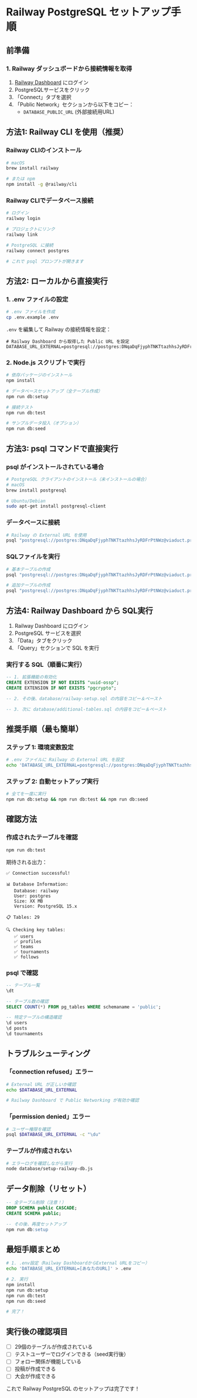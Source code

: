 # Railway PostgreSQL セットアップ手順

## 前準備

### 1. Railway ダッシュボードから接続情報を取得

1. [Railway Dashboard](https://railway.app/dashboard) にログイン
2. PostgreSQLサービスをクリック
3. 「Connect」タブを選択
4. 「Public Network」セクションから以下をコピー：
   - `DATABASE_PUBLIC_URL` (外部接続用URL)

## 方法1: Railway CLI を使用（推奨）

### Railway CLIのインストール

```bash
# macOS
brew install railway

# または npm
npm install -g @railway/cli
```

### Railway CLIでデータベース接続

```bash
# ログイン
railway login

# プロジェクトにリンク
railway link

# PostgreSQL に接続
railway connect postgres

# これで psql プロンプトが開きます
```

## 方法2: ローカルから直接実行

### 1. .env ファイルの設定

```bash
# .env ファイルを作成
cp .env.example .env
```

`.env` を編集して Railway の接続情報を設定：

```env
# Railway Dashboard から取得した Public URL を設定
DATABASE_URL_EXTERNAL=postgresql://postgres:DNqaDqFjyphTNKTtazhhsJyRDFrPtNWz@viaduct.proxy.rlwy.net:12345/railway
```

### 2. Node.js スクリプトで実行

```bash
# 依存パッケージのインストール
npm install

# データベースセットアップ（全テーブル作成）
npm run db:setup

# 接続テスト
npm run db:test

# サンプルデータ投入（オプション）
npm run db:seed
```

## 方法3: psql コマンドで直接実行

### psql がインストールされている場合

```bash
# PostgreSQL クライアントのインストール（未インストールの場合）
# macOS
brew install postgresql

# Ubuntu/Debian
sudo apt-get install postgresql-client
```

### データベースに接続

```bash
# Railway の External URL を使用
psql "postgresql://postgres:DNqaDqFjyphTNKTtazhhsJyRDFrPtNWz@viaduct.proxy.rlwy.net:12345/railway"
```

### SQLファイルを実行

```bash
# 基本テーブルの作成
psql "postgresql://postgres:DNqaDqFjyphTNKTtazhhsJyRDFrPtNWz@viaduct.proxy.rlwy.net:12345/railway" < database/railway-setup.sql

# 追加テーブルの作成
psql "postgresql://postgres:DNqaDqFjyphTNKTtazhhsJyRDFrPtNWz@viaduct.proxy.rlwy.net:12345/railway" < database/additional-tables.sql
```

## 方法4: Railway Dashboard から SQL実行

1. Railway Dashboard にログイン
2. PostgreSQL サービスを選択
3. 「Data」タブをクリック
4. 「Query」セクションで SQL を実行

### 実行する SQL（順番に実行）

```sql
-- 1. 拡張機能の有効化
CREATE EXTENSION IF NOT EXISTS "uuid-ossp";
CREATE EXTENSION IF NOT EXISTS "pgcrypto";

-- 2. その後、database/railway-setup.sql の内容をコピー＆ペースト

-- 3. 次に database/additional-tables.sql の内容をコピー＆ペースト
```

## 推奨手順（最も簡単）

### ステップ 1: 環境変数設定

```bash
# .env ファイルに Railway の External URL を設定
echo 'DATABASE_URL_EXTERNAL=postgresql://postgres:DNqaDqFjyphTNKTtazhhsJyRDFrPtNWz@viaduct.proxy.rlwy.net:12345/railway' > .env
```

### ステップ 2: 自動セットアップ実行

```bash
# 全てを一度に実行
npm run db:setup && npm run db:test && npm run db:seed
```

## 確認方法

### 作成されたテーブルを確認

```bash
npm run db:test
```

期待される出力：
```
✅ Connection successful!

📊 Database Information:
   Database: railway
   User: postgres
   Size: XX MB
   Version: PostgreSQL 15.x

📋 Tables: 29

🔍 Checking key tables:
   ✅ users
   ✅ profiles
   ✅ teams
   ✅ tournaments
   ✅ follows
```

### psql で確認

```sql
-- テーブル一覧
\dt

-- テーブル数の確認
SELECT COUNT(*) FROM pg_tables WHERE schemaname = 'public';

-- 特定テーブルの構造確認
\d users
\d posts
\d tournaments
```

## トラブルシューティング

### 「connection refused」エラー

```bash
# External URL が正しいか確認
echo $DATABASE_URL_EXTERNAL

# Railway Dashboard で Public Networking が有効か確認
```

### 「permission denied」エラー

```bash
# ユーザー権限を確認
psql $DATABASE_URL_EXTERNAL -c "\du"
```

### テーブルが作成されない

```bash
# エラーログを確認しながら実行
node database/setup-railway-db.js
```

## データ削除（リセット）

```sql
-- 全テーブル削除（注意！）
DROP SCHEMA public CASCADE;
CREATE SCHEMA public;

-- その後、再度セットアップ
npm run db:setup
```

## 最短手順まとめ

```bash
# 1. .env設定（Railway DashboardからExternal URLをコピー）
echo 'DATABASE_URL_EXTERNAL=[あなたのURL]' > .env

# 2. 実行
npm install
npm run db:setup
npm run db:test
npm run db:seed

# 完了！
```

## 実行後の確認項目

- [ ] 29個のテーブルが作成されている
- [ ] テストユーザーでログインできる（seed実行後）
- [ ] フォロー関係が機能している
- [ ] 投稿が作成できる
- [ ] 大会が作成できる

これで Railway PostgreSQL のセットアップは完了です！